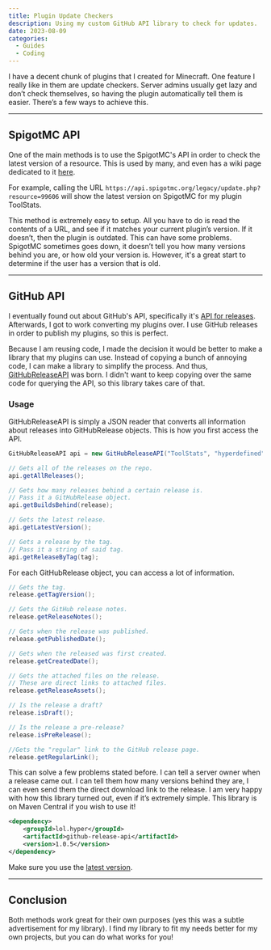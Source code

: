 ```yaml
---
title: Plugin Update Checkers
description: Using my custom GitHub API library to check for updates.
date: 2023-08-09
categories:
  - Guides
  - Coding
---
```


I have a decent chunk of plugins that I created for Minecraft. One feature I really like in them are update checkers. Server admins usually get lazy and don’t check themselves, so having the plugin automatically tell them is easier. There’s a few ways to achieve this.

<!-- more -->

---

## SpigotMC API

One of the main methods is to use the SpigotMC's API in order to check the latest version of a resource. This is used by many, and even has a wiki page dedicated to it [here](https://www.spigotmc.org/wiki/creating-an-update-checker-that-checks-for-updates/).

For example, calling the URL `https://api.spigotmc.org/legacy/update.php?resource=99606` will show the latest version on SpigotMC for my plugin ToolStats.

This method is extremely easy to setup. All you have to do is read the contents of a URL, and see if it matches your current plugin’s version. If it doesn’t, then the plugin is outdated. This can have some problems. SpigotMC sometimes goes down, it doesn’t tell you how many versions behind you are, or how old your version is. However, it's a great start to determine if the user has a version that is old.

---

## GitHub API

I eventually found out about GitHub's API, specifically it's [API for releases](https://docs.github.com/en/rest/releases). Afterwards, I got to work converting my plugins over. I use GitHub releases in order to publish my plugins, so this is perfect.

Because I am reusing code, I made the decision it would be better to make a library that my plugins can use. Instead of copying a bunch of annoying code, I can make a library to simplify the process. And thus, [GitHubReleaseAPI](https://github.com/hyperdefined/GitHubReleaseAPI) was born. I didn't want to keep copying over the same code for querying the API, so this library takes care of that.

### Usage

GitHubReleaseAPI is simply a JSON reader that converts all information about releases into GitHubRelease objects. This is how you first access the API.

```java
GitHubReleaseAPI api = new GitHubReleaseAPI("ToolStats", "hyperdefined");

// Gets all of the releases on the repo.
api.getAllReleases();

// Gets how many releases behind a certain release is.
// Pass it a GitHubRelease object.
api.getBuildsBehind(release);

// Gets the latest release.
api.getLatestVersion();

// Gets a release by the tag.
// Pass it a string of said tag.
api.getReleaseByTag(tag);
```

For each GitHubRelease object, you can access a lot of information.

```java
// Gets the tag.
release.getTagVersion();

// Gets the GitHub release notes.
release.getReleaseNotes();

// Gets when the release was published.
release.getPublishedDate();

// Gets when the released was first created.
release.getCreatedDate();

// Gets the attached files on the release.
// These are direct links to attached files.
release.getReleaseAssets();

// Is the release a draft?
release.isDraft();

// Is the release a pre-release?
release.isPreRelease();

//Gets the "regular" link to the GitHub release page.
release.getRegularLink();
```

This can solve a few problems stated before. I can tell a server owner when a release came out. I can tell them how many versions behind they are, I can even send them the direct download link to the release. I am very happy with how this library turned out, even if it’s extremely simple. This library is on Maven Central if you wish to use it!

```xml
<dependency>
    <groupId>lol.hyper</groupId>
    <artifactId>github-release-api</artifactId>
    <version>1.0.5</version>
</dependency>
```

Make sure you use the [latest version](https://mvnrepository.com/artifact/lol.hyper/github-release-api).

---

## Conclusion

Both methods work great for their own purposes (yes this was a subtle advertisement for my library). I find my library to fit my needs better for my own projects, but you can do what works for you!
